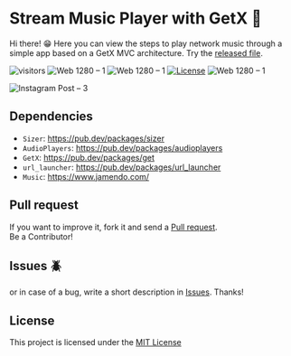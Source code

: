 # Stream Music Player with GetX 🎵

Hi there! 😁 Here you can view the steps to play network music through a simple app based on a GetX MVC architecture. Try the <a target="_blank" href="https://github.com/vellt/GetX-Stream-Music-Player-Flutter/releases/tag/v0.0.1">released file<a>.

![visitors](https://visitor-badge.glitch.me/badge?right_color=teal&page_id=vellt/GetX-Stream-Music-Player-Flutter) 
![Web 1280 – 1]( https://img.shields.io/badge/made%20with-flutter-blue?style=flat)
![Web 1280 – 1]( https://img.shields.io/badge/with-GetX-red?style=flat)
[![License](https://img.shields.io/badge/license-MIT-orange)](./LICENSE)
![Web 1280 – 1]( https://img.shields.io/badge/-open%20source-wheat)

![Instagram Post – 3](https://user-images.githubusercontent.com/61885011/159136618-84ebd92f-bd7a-4344-8831-40d3e54d052c.png)

## Dependencies
- `Sizer`: <a target="_blank" href="https://pub.dev/packages/sizer">https://pub.dev/packages/sizer</a>
- `AudioPlayers`: <a target="_blank" href="https://pub.dev/packages/flutter_spinkit">https://pub.dev/packages/audioplayers</a>
- `GetX`: <a target="_blank" href="https://pub.dev/packages/flutter_spinkit">https://pub.dev/packages/get</a>
- `url_launcher`: <a target="_blank" href="https://pub.dev/packages/url_launcher">https://pub.dev/packages/url_launcher</a>
- `Music`: <a target="_blank" href="https://www.jamendo.com/">https://www.jamendo.com/</a>

## Pull request
If you want to improve it, fork it and send a <a target="_blank" href="https://github.com/vellt/GetX-Stream-Music-Player-Flutter/pulls">Pull request</a>.  <br> Be a Contributor! 

## Issues 🪲
or in case of a bug, write a short description in <a target="_blank" href="https://github.com/vellt/GetX-Stream-Music-Player-Flutter/pulls">Issues</a>. Thanks! 

## License
This project is licensed under the <a href="https://github.com/vellt/GetX-Stream-Music-Player-Flutter/blob/main/LICENSE">MIT License</a>
